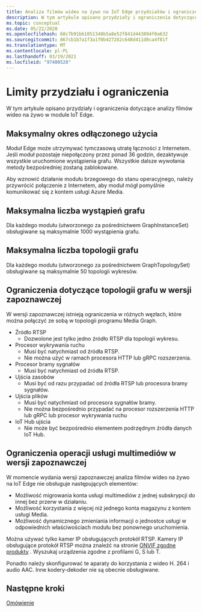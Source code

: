 ```yaml
---
title: Analiza filmów wideo na żywo na IoT Edge przydziałów i ograniczeń — platforma Azure
description: W tym artykule opisano przydziały i ograniczenia dotyczące usługi wideo na żywo w IoT Edge.
ms.topic: conceptual
ms.date: 05/22/2020
ms.openlocfilehash: 68c7b91bb1051348b5a8e52f841d443894f0a632
ms.sourcegitcommit: 867cb1b7a1f3a1f0b427282c648d411d0ca4f81f
ms.translationtype: MT
ms.contentlocale: pl-PL
ms.lasthandoff: 03/19/2021
ms.locfileid: "97400528"
---
```

# <a name="quotas-and-limitations"></a>Limity przydziału i ograniczenia

W tym artykule opisano przydziały i ograniczenia dotyczące analizy filmów wideo na żywo w module IoT Edge.

## <a name="maximum-period-of-disconnected-use"></a>Maksymalny okres odłączonego użycia

Moduł Edge może utrzymywać tymczasową utratę łączności z Internetem. Jeśli moduł pozostaje niepołączony przez ponad 36 godzin, dezaktywuje wszystkie uruchomione wystąpienia grafu. Wszystkie dalsze wywołania metody bezpośredniej zostaną zablokowane.

Aby wznowić działanie modułu brzegowego do stanu operacyjnego, należy przywrócić połączenie z Internetem, aby moduł mógł pomyślnie komunikować się z kontem usługi Azure Media.

## <a name="maximum-number-of-graph-instances"></a>Maksymalna liczba wystąpień grafu

Dla każdego modułu (utworzonego za pośrednictwem GraphInstanceSet) obsługiwane są maksymalnie 1000 wystąpienia grafu.

## <a name="maximum-number-of-graph-topologies"></a>Maksymalna liczba topologii grafu

Dla każdego modułu (utworzonego za pośrednictwem GraphTopologySet) obsługiwane są maksymalnie 50 topologii wykresów.

## <a name="limitations-on-graph-topologies-at-preview"></a>Ograniczenia dotyczące topologii grafu w wersji zapoznawczej

W wersji zapoznawczej istnieją ograniczenia w różnych węzłach, które można połączyć ze sobą w topologii programu Media Graph.

* Źródło RTSP
   * Dozwolone jest tylko jedno źródło RTSP dla topologii wykresu.
* Procesor wykrywania ruchu
   * Musi być natychmiast od źródła RTSP.
   * Nie można użyć w ramach procesora HTTP lub gRPC rozszerzenia.
* Procesor bramy sygnałów
   * Musi być natychmiast od źródła RTSP.
* Ujścia zasobów 
   * Musi być od razu przypadać od źródła RTSP lub procesora bramy sygnałów.
* Ujścia plików
   * Musi być natychmiast od procesora sygnałów bramy.
   * Nie można bezpośrednio przypadać na procesor rozszerzenia HTTP lub gRPC lub procesor wykrywania ruchu
* IoT Hub ujścia
   * Nie może być bezpośrednio elementem podrzędnym źródła danych IoT Hub.

## <a name="limitations-on-media-service-operations-at-preview"></a>Ograniczenia operacji usługi multimediów w wersji zapoznawczej

W momencie wydania wersji zapoznawczej analiza filmów wideo na żywo na IoT Edge nie obsługuje następujących elementów:

* Możliwość migrowania konta usługi multimediów z jednej subskrypcji do innej bez przerw w działaniu.
* Możliwość korzystania z więcej niż jednego konta magazynu z kontem usługi Media.
* Możliwość dynamicznego zmieniania informacji o jednostce usługi w odpowiednich właściwościach modułu bez ponownego uruchomienia.

Można używać tylko kamer IP obsługujących protokół RTSP. Kamery IP obsługujące protokół RTSP można znaleźć na stronie [ONVIF zgodne produkty](https://www.onvif.org/conformant-products) . Wyszukaj urządzenia zgodne z profilami G, S lub T.

Ponadto należy skonfigurować te aparaty do korzystania z wideo H. 264 i audio AAC. Inne kodery-dekoder nie są obecnie obsługiwane. 

## <a name="next-steps"></a>Następne kroki

[Omówienie](overview.md)
